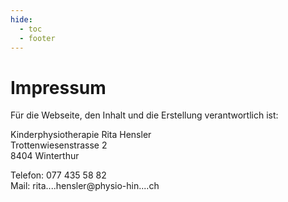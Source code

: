 ```yaml
---
hide:
  - toc
  - footer
---
```


# Impressum

Für die Webseite, den Inhalt und die Erstellung verantwortlich ist:

Kinderphysiotherapie Rita Hensler<br>
Trottenwiesenstrasse 2<br>
8404 Winterthur

Telefon: 077 435 58 82<br>
Mail: <!-- fhetydagzzzgjds --> rita.<span class="blockspam" aria-hidden="true">...</span>hensler@<!-- sdfjsdhfkjypcs -->physio-hin<!-- asjoxp --><span class="blockspam" aria-hidden="true">...</span>.ch


